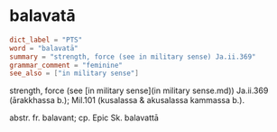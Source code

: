 # balavatā

``` toml
dict_label = "PTS"
word = "balavatā"
summary = "strength, force (see in military sense) Ja.ii.369"
grammar_comment = "feminine"
see_also = ["in military sense"]
```

strength, force (see [in military sense](in military sense.md)) Ja.ii.369 (ārakkhassa b.); Mil.101 (kusalassa & akusalassa kammassa b.).

abstr. fr. balavant; cp. Epic Sk. balavattā

